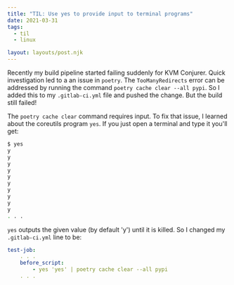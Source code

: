 ```yaml
---
title: "TIL: Use yes to provide input to terminal programs"
date: 2021-03-31
tags:
  - til
  - linux

layout: layouts/post.njk
---
```

Recently my build pipeline started failing suddenly for KVM Conjurer. Quick investigation led to a an issue in `poetry`. The `TooManyRedirects` error can be addressed by running the command `poetry cache clear --all pypi`. So I added this to my `.gitlab-ci.yml` file and pushed the change. But the build still failed!

The `poetry cache clear` command requires input. To fix that issue, I learned about the coreutils program `yes`. If you just open a terminal and type it you'll get:

```bash
$ yes
y
y
y
y
y
y
y
y
y
y
. . .
```

`yes` outputs the given value (by default 'y') until it is killed. So I changed my `.gitlab-ci.yml` line to be:

```yaml
test-job:
    . . .
    before_script:
        - yes 'yes' | poetry cache clear --all pypi
    . . .
```
